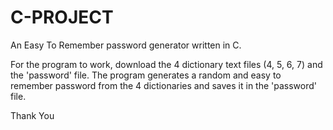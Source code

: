 # C-PROJECT
An Easy To Remember password generator written in C.

For the program to work, download the 4 dictionary text files (4, 5, 6, 7) and the 'password' file.
The program generates a random and easy to remember password from the 4 dictionaries and saves it in the 'password' file.

Thank You
